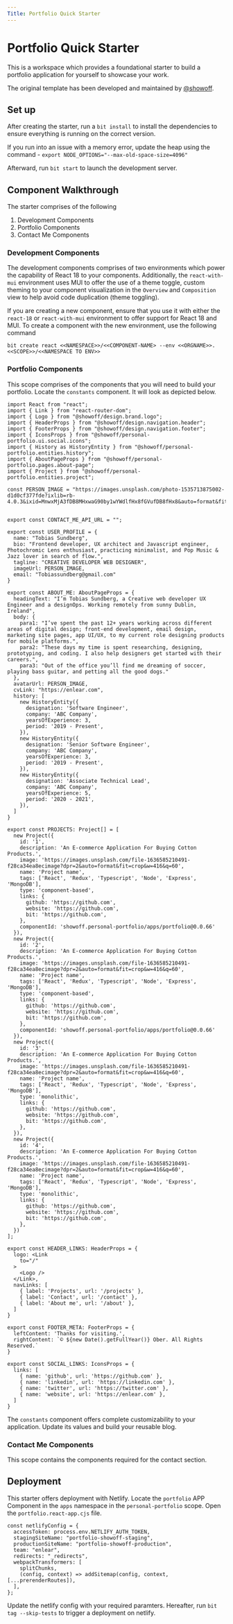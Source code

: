 ```yaml
---
Title: Portfolio Quick Starter
---
```


# Portfolio Quick Starter

This is a workspace which provides a foundational starter to build a portfolio application for yourself to showcase your work.

The original template has been developed and maintained by [@showoff](https://bit.cloud/showoff).

## Set up
After creating the starter, run a `bit install` to install the dependencies to ensure everything is running on the correct version.

If you run into an issue with a memory error, update the heap using the command - `export NODE_OPTIONS="--max-old-space-size=4096"`

Afterward, run `bit start` to launch the development server. 

## Component Walkthrough

The starter comprises of the following 
1. Development Components 
2. Portfolio Components
3. Contact Me Components 


### Development Components 

The development components comprises of two environments which power the capability of React 18 to your components. Additionally, the `react-with-mui` environment uses MUI to offer the use of a theme toggle, custom theming to your component visualization in the `Overview` and `Composition` view to help avoid code duplication (theme toggling).

If you are creating a new component, ensure that you use it with either the `react-18` or `react-with-mui` environment to offer support for React 18 and MUI. To create a component with the new environment, use the following command

```
bit create react <<NAMESPACE>>/<<COMPONENT-NAME> --env <<ORGNAME>>.<<SCOPE>>/<<NAMESPACE TO ENV>>
```

### Portfolio Components
This scope comprises of the components that you will need to build your portfolio. Locate the `constants` component. It will look as depicted below.

```
import React from "react";
import { Link } from "react-router-dom";
import { Logo } from "@showoff/design.brand.logo";
import { HeaderProps } from "@showoff/design.navigation.header";
import { FooterProps } from "@showoff/design.navigation.footer";
import { IconsProps } from "@showoff/personal-portfolio.ui.social.icons";
import { History as HistoryEntity } from "@showoff/personal-portfolio.entities.history";
import { AboutPageProps } from "@showoff/personal-portfolio.pages.about-page";
import { Project } from "@showoff/personal-portfolio.entities.project";

const PERSON_IMAGE = "https://images.unsplash.com/photo-1535713875002-d1d0cf377fde?ixlib=rb-4.0.3&ixid=MnwxMjA3fDB8MHxwaG90by1wYWdlfHx8fGVufDB8fHx8&auto=format&fit=crop&w=1180&q=80";


export const CONTACT_ME_API_URL = "";

export const USER_PROFILE = {
  name: "Tobias Sundberg",
  bio: "Frontend developer, UX architect and Javascript engineer, Photochromic Lens enthusiast, practicing minimalist, and Pop Music & Jazz lover in search of flow.",
  tagline: "CREATIVE DEVELOPER WEB DESIGNER",
  imageUrl: PERSON_IMAGE,
  email: "Tobiassundberg@gmail.com"
}

export const ABOUT_ME: AboutPageProps = {
  headingText: "I’m Tobias Sundberg, a Creative web developer UX Engineer and a designOps. Working remotely from sunny Dublin, Ireland",
  body: {
    para1: "I’ve spent the past 12+ years working across different areas of digital design; front-end development, email design, marketing site pages, app UI/UX, to my current role designing products for mobile platforms.",
    para2: "These days my time is spent researching, designing, prototyping, and coding. I also help designers get started with their careers.",
    para3: "Out of the office you’ll find me dreaming of soccer, playing bass guitar, and petting all the good dogs."
  },
  avatarUrl: PERSON_IMAGE,
  cvLink: "https://enlear.com",
  history: [
    new HistoryEntity({
      designation: 'Software Engineer',
      company: 'ABC Company',
      yearsOfExperience: 3,
      period: '2019 - Present',
    }),
    new HistoryEntity({
      designation: 'Senior Software Engineer',
      company: 'ABC Company',
      yearsOfExperience: 3,
      period: '2019 - Present',
    }),
    new HistoryEntity({
      designation: 'Associate Technical Lead',
      company: 'ABC Company',
      yearsOfExperience: 5,
      period: '2020 - 2021',
    }),
  ]
}

export const PROJECTS: Project[] = [
  new Project({
    id: '1',
    description: 'An E-commerce Application For Buying Cotton Products.',
    image: 'https://images.unsplash.com/file-1636585210491-f28ca34ea8ecimage?dpr=2&auto=format&fit=crop&w=416&q=60',
    name: 'Project name',
    tags: ['React', 'Redux', 'Typescript', 'Node', 'Express', 'MongoDB'],
    type: 'component-based',
    links: {
      github: 'https://github.com',
      website: 'https://github.com',
      bit: 'https://github.com',
    },
    componentId: 'showoff.personal-portfolio/apps/portfolio@0.0.66'
  }),
  new Project({
    id: '2',
    description: 'An E-commerce Application For Buying Cotton Products.',
    image: 'https://images.unsplash.com/file-1636585210491-f28ca34ea8ecimage?dpr=2&auto=format&fit=crop&w=416&q=60',
    name: 'Project name',
    tags: ['React', 'Redux', 'Typescript', 'Node', 'Express', 'MongoDB'],
    type: 'component-based',
    links: {
      github: 'https://github.com',
      website: 'https://github.com',
      bit: 'https://github.com',
    },
    componentId: 'showoff.personal-portfolio/apps/portfolio@0.0.66'
  }),
  new Project({
    id: '3',
    description: 'An E-commerce Application For Buying Cotton Products.',
    image: 'https://images.unsplash.com/file-1636585210491-f28ca34ea8ecimage?dpr=2&auto=format&fit=crop&w=416&q=60',
    name: 'Project name',
    tags: ['React', 'Redux', 'Typescript', 'Node', 'Express', 'MongoDB'],
    type: 'monolithic',
    links: {
      github: 'https://github.com',
      website: 'https://github.com',
      bit: 'https://github.com',
    },
  }),
  new Project({
    id: '4',
    description: 'An E-commerce Application For Buying Cotton Products.',
    image: 'https://images.unsplash.com/file-1636585210491-f28ca34ea8ecimage?dpr=2&auto=format&fit=crop&w=416&q=60',
    name: 'Project name',
    tags: ['React', 'Redux', 'Typescript', 'Node', 'Express', 'MongoDB'],
    type: 'monolithic',
    links: {
      github: 'https://github.com',
      website: 'https://github.com',
      bit: 'https://github.com',
    },
  })
];

export const HEADER_LINKS: HeaderProps = {
  logo: <Link
    to="/"
  >
    <Logo />
  </Link>,
  navLinks: [
    { label: 'Projects', url: '/projects' },
    { label: 'Contact', url: '/contact' },
    { label: 'About me', url: '/about' },
  ]
}

export const FOOTER_META: FooterProps = {
  leftContent: 'Thanks for visiting.',
  rightContent: `© ${new Date().getFullYear()} Ober. All Rights Reserved.`
}

export const SOCIAL_LINKS: IconsProps = {
  links: [
    { name: 'github', url: 'https://github.com' },
    { name: 'linkedin', url: 'https://linkedin.com' },
    { name: 'twitter', url: 'https://twitter.com' },
    { name: 'website', url: 'https://enlear.com' },
  ]
}

```

The `constants` component offers complete customizability to your application. Update its values and build your reusable blog.

### Contact Me Components 

This scope contains the components required for the contact section.

## Deployment 

This starter offers deployment with Netlify. Locate the `portfolio` APP Component in the `apps` namespace in the `personal-portfolio` scope. Open the `portfolio.react-app.cjs` file.

```
const netlifyConfig = {
  accessToken: process.env.NETLIFY_AUTH_TOKEN,
  stagingSiteName: "portfolio-showoff-staging",
  productionSiteName: "portfolio-showoff-production",
  team: "enlear",
  redirects: "_redirects",
  webpackTransformers: [
    splitChunks,
    (config, context) => addSitemap(config, context, [...prerenderRoutes]),
  ],
};
```

Update the netlify config with your required paramters. Hereafter, run `bit tag --skip-tests` to trigger a deployment on netlify.
